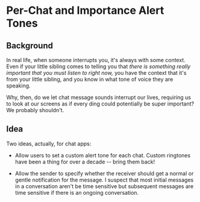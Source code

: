 # Per-Chat and Importance Alert Tones

## Background

In real life, when someone interrupts you, it's always with some context. Even if your little sibling comes to telling you that *there is something really important that you must listen to right now,* you have the context that it's from your little sibling, and you know in what tone of voice they are speaking.

Why, then, do we let chat message sounds interrupt our lives, requiring us to look at our screens as if every ding could potentially be super important? We probably shouldn't.

## Idea

Two ideas, actually, for chat apps:

- Allow users to set a custom alert tone for each chat. Custom ringtones have been a thing for over a decade -- bring them back!

- Allow the sender to specify whether the receiver should get a normal or gentle notification for the message. I suspect that most initial messages in a conversation aren't be time sensitive but subsequent messages are time sensitive if there is an ongoing conversation.
